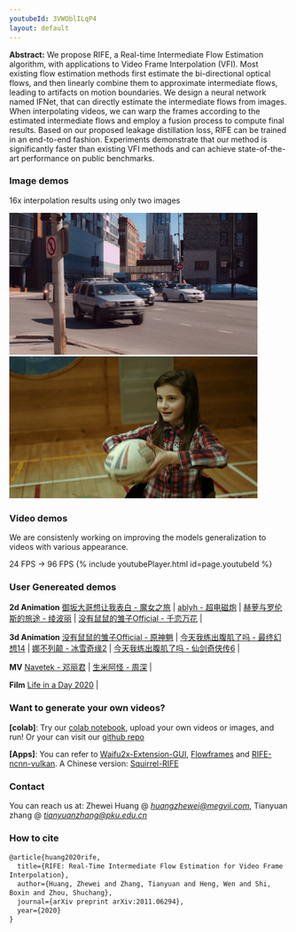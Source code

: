 ```yaml
---
youtubeId: 3VWOblILqP4
layout: default
---
```


**Abstract:** We propose RIFE, a Real-time Intermediate Flow Estimation algorithm, with applications to Video Frame Interpolation (VFI). Most existing flow estimation methods first estimate the bi-directional optical flows, and then linearly combine them to approximate intermediate flows, leading to artifacts on motion boundaries. We design a neural network named IFNet, that can directly estimate the intermediate flows from images. When interpolating videos, we can warp the frames according to the estimated intermediate flows and employ a fusion process to compute final results. Based on our proposed leakage distillation loss, RIFE can be trained in an end-to-end fashion. Experiments demonstrate that our method is significantly faster than existing VFI methods and can achieve state-of-the-art performance on public benchmarks. 

### **Image demos**
16x interpolation results using only two images

![Demo](./demo/I0_slomo_clipped.gif)
![Demo](./demo/I2_slomo_clipped.gif)


### **Video demos**
We are consistenly working on improving the models generalization to videos with various appearance.

24 FPS -> 96 FPS
{% include youtubePlayer.html id=page.youtubeId %}

### **User Genereated demos**

**2d Animation**
[御坂大哥想让我表白 - 魔女之旅](https://www.bilibili.com/video/BV1sr4y1P7Wg) | [ablyh - 超电磁炮](https://www.bilibili.com/video/BV1gK4y1Q7d9?from=search&seid=16584204362417247463) | [赫萝与罗伦斯的旅途 - 绫波丽](https://www.bilibili.com/video/BV1yz4y1m7iF) |  [没有鼠鼠的雏子Official - 千恋万花](https://www.bilibili.com/video/BV1AT4y1P7kY?from=search&seid=15458655842150253738) |

**3d Animation**
[没有鼠鼠的雏子Official - 原神魈](https://www.bilibili.com/video/BV1iU4y1s7Lk) | [今天我练出腹肌了吗 - 最终幻想14](https://www.bilibili.com/video/BV1R541177qr) | [娜不列颠 - 冰雪奇缘2](https://www.bilibili.com/video/BV1fy4y1J7Mu) |  [今天我练出腹肌了吗 - 仙剑奇侠传6](https://www.bilibili.com/video/BV1ut4y167az?from=search&seid=15458655842150253738) | 

**MV**
[Navetek - 邓丽君](https://www.bilibili.com/video/BV1ZK411u7CM) | [生米阿怪 - 周深](https://www.bilibili.com/video/BV1Wo4y1d73b?from=search&seid=16584204362417247463) |

**Film**
[Life in a Day 2020](https://www.youtube.com/watch?v=vcsSc2iksC0) |


### **Want to generate your own videos?**
**\[colab\]**: Try our [colab notebook](https://colab.research.google.com/github/hzwer/arXiv2020-RIFE/blob/main/Colab_demo.ipynb), upload your own videos or images, and run! Or your can visit our [github repo](https://github.com/hzwer/arXiv2020-RIFE)

**\[Apps\]**: You can refer to [Waifu2x-Extension-GUI](https://github.com/AaronFeng753/Waifu2x-Extension-GUI), [Flowframes](https://nmkd.itch.io/flowframes) and [RIFE-ncnn-vulkan](https://github.com/nihui/rife-ncnn-vulkan). A Chinese version: [Squirrel-RIFE](https://github.com/YiWeiHuang-stack/Squirrel-Video-Frame-Interpolation)


### **Contact**
You can reach us at: Zhewei Huang @ *huangzhewei@megvii.com*,  Tianyuan zhang @ *tianyuanzhang@pku.edu.cn*

### **How to cite**

```
@article{huang2020rife,
  title={RIFE: Real-Time Intermediate Flow Estimation for Video Frame Interpolation},
  author={Huang, Zhewei and Zhang, Tianyuan and Heng, Wen and Shi, Boxin and Zhou, Shuchang},
  journal={arXiv preprint arXiv:2011.06294},
  year={2020}
}
```

